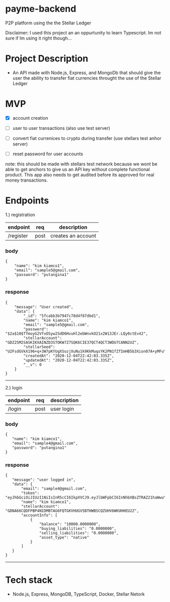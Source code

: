 # payme-backend
P2P platform using the the Stellar Ledger

Disclaimer: I used this project an an oppurtunity to learn Typescript. Im not sure if Im using it right though...

# Project Description

  - An API made with Node.js, Express, and MongoDb that should give the user the ability to transfer fiat currencies throught the use of the Stellar Ledger
  
# MVP

  - [x] account creation
  
  - [ ] user to user transactions (also use test server)
  
  - [ ] convert fiat currenices to crypto during transfer (use stellars test anhor server)
  
  - [ ] reset password for user accounts
  
  note: this should be made with stellars test network because we wont be able to get anchors to give us an API key without complete functional product. This app also needs to get audited before its approved for real money transactions. 
  
  
# Endpoints

1.) registration

  | endpoint | req | description |
  |----------|-----|-------------|
  | /register | post | creates an account |
  
### body

```
{
    "name": "kim kiamco1",
    "email": "sample5@gmail.com",
    "password": "putangina1"
}

```

### response

```
{
    "message": "User created",
    "data": {
        "_id": "5fcabb3b7947c78d4f87dbd1",
        "name": "kim kiamco1",
        "email": "sample5@gmail.com",
        "password": "$2a$10$TfmoyG2VfxOSyw2SdD6HvuHl2ebWnvkO21x2W13JEr.LQy0ctEv42",
        "stellarAccount": "GDZ25M2SASKIKXAINZD3STOKW7Z7SQK6CIE37QCT4QCT3WDU7CANN2UZ",
        "stellarSeed": "U2FsdGVkX196+q+3W7pKYUgXSozjXuNu1k9KkMuqsYK2PN1fZfImHB5b3Xion07A+yMFuY5wypLtv8QwvBSd2a0PKL1N3CL77RS0nInUw4Q=",
        "createdAt": "2020-12-04T22:42:03.335Z",
        "updatedAt": "2020-12-04T22:42:03.335Z",
        "__v": 0
    }
}
```

----------------------------------------------------------------------------------------------------------------------------------------------------
  
2.) login

  | endpoint | req | description |
  |----------|-----|-------------|
  | /login    | post | user login |
  
 ### body
 ```
 {
    "name": "kim kiamco1",
    "email": "sample4@gmail.com",
    "password": "putangina1"
}
```

 ### response

 ```
{
    "message": "user logged in",
    "data": {
        "email": "sample4@gmail.com",
        "token": "eyJhbGciOiJIUzI1NiIsInR5cCI6IkpXVCJ9.eyJlbWFpbCI6InNhbXBsZTRAZ21haWwuY29tIiwiX2lkIjoiNWZjODI3NDliOWExNDMyMWE0YmEwMTQ0IiwiaWF0IjoxNjA2OTU1MTQ1LCJleHAiOjE2MDY5NTg3NDV9.6WXPJBoLH2cKKKdo0esQiLUg9gmRptKMHMO_NoYCnLo",
        "name": "kim kiamco1",
        "stellarAccount": "GDNA66CQDFPBP4NIDMBTAG6FQTGKVHUGV5BTHWBSCQZUHV6WKUHHEU2Z",
        "accountInfo": [
            {
                "balance": "10000.0000000",
                "buying_liabilities": "0.0000000",
                "selling_liabilities": "0.0000000",
                "asset_type": "native"
            }
        ]
    }
}
 ```
 
 ----------------------------------------------------------------------------------------------------------------------------------------------------
  

# Tech stack
  
  - Node.js, Express, MongoDB, TypeScript, Docker, Stellar Netork
